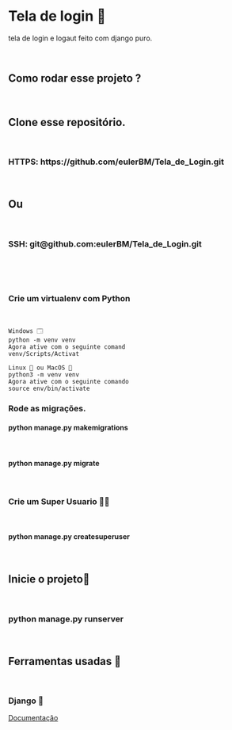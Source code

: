<h1> Tela de login 🧿 </h1>
<p> tela de login e logaut feito com django puro. </p>
<br>
<h2> Como rodar esse projeto ? </h2><br>

<h2>Clone esse repositório.</h2><br>

<h3> HTTPS: https://github.com/eulerBM/Tela_de_Login.git</h3><br>
<h2>Ou</h2><br>
<h3> SSH: git@github.com:eulerBM/Tela_de_Login.git</h3><br><br><br>
  
<h3>Crie um virtualenv com Python</h3><br>

    Windows 🗔
    python -m venv venv
    Agora ative com o seguinte comand
    venv/Scripts/Activat

    Linux 🐧 ou MacOS 🍎
    python3 -m venv venv 
    Agora ative com o seguinte comando
    source env/bin/activate
    
<h3>Rode as migrações.</h3>
    <h4>python manage.py makemigrations</h4><br>
    <h4>python manage.py migrate</h4><br>

<h3> Crie um Super Usuario 🦸‍♂️</h3><br>
<h4>python manage.py createsuperuser</h4><br>

<h2> Inicie o projeto🙂 </h2><br>
<h3>python manage.py runserver</h3><br>
<h2> Ferramentas usadas 🔨</h2>
<br>
<h3> Django 🐍</h3>
<a href="https://docs.djangoproject.com/en/4.1/">Documentação</a>


